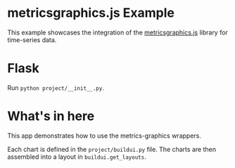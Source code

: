 # metricsgraphics.js Example
This example showcases the integration of the [metricsgraphics.js](http://metricsgraphicsjs.org/)
library for time-series data.

# Flask
Run `python project/__init__.py`.

# What's in here
This app demonstrates how to use the metrics-graphics wrappers.

Each chart is defined in the `project/buildui.py` file. The charts
are then assembled into a layout in `buildui.get_layouts`.
